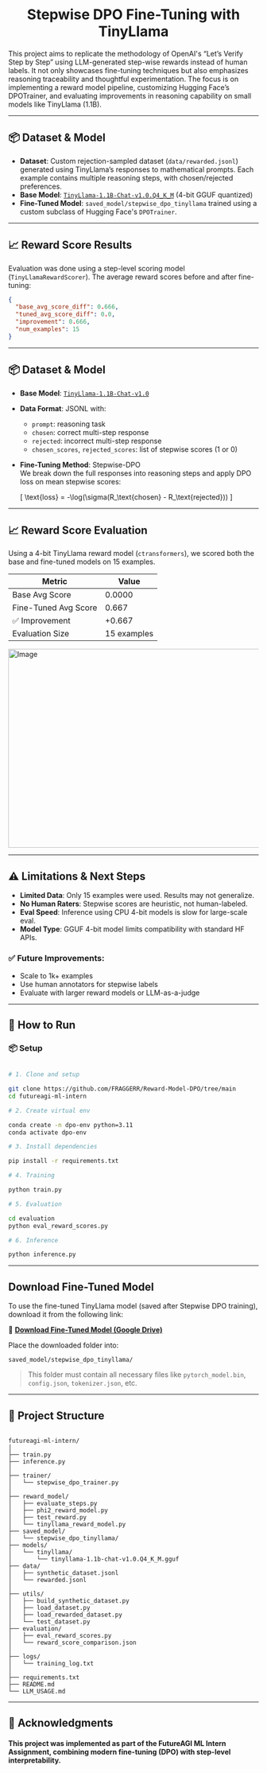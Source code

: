 <h1 align="center">Stepwise DPO Fine-Tuning with TinyLlama</h1>


This project aims to replicate the methodology of OpenAI's “Let’s Verify Step by Step” using LLM-generated step-wise rewards instead of human labels. It not only showcases fine-tuning techniques but also emphasizes reasoning traceability and thoughtful experimentation. The focus is on implementing a reward model pipeline, customizing Hugging Face’s DPOTrainer, and evaluating improvements in reasoning capability on small models like TinyLlama (1.1B).

---

## 📦 Dataset & Model

- **Dataset**: Custom rejection-sampled dataset (`data/rewarded.jsonl`) generated using TinyLlama’s responses to mathematical prompts. Each example contains multiple reasoning steps, with chosen/rejected preferences.
- **Base Model**: [`TinyLlama-1.1B-Chat-v1.0.Q4_K_M`](https://huggingface.co/codellama/CodeLlama-7b-hf) (4-bit GGUF quantized)
- **Fine-Tuned Model**: `saved_model/stepwise_dpo_tinyllama` trained using a custom subclass of Hugging Face's `DPOTrainer`.

---

## 📈 Reward Score Results

Evaluation was done using a step-level scoring model (`TinyLlamaRewardScorer`). The average reward scores before and after fine-tuning:

```json
{
  "base_avg_score_diff": 0.666,
  "tuned_avg_score_diff": 0.0,
  "improvement": 0.666,
  "num_examples": 15
}
```

---

## 📦 Dataset & Model

- **Base Model**: [`TinyLlama-1.1B-Chat-v1.0`](https://huggingface.co/TinyLlama/TinyLlama-1.1B-Chat-v1.0)
- **Data Format**: JSONL with:
  - `prompt`: reasoning task
  - `chosen`: correct multi-step response
  - `rejected`: incorrect multi-step response
  - `chosen_scores`, `rejected_scores`: list of stepwise scores (1 or 0)

- **Fine-Tuning Method**: Stepwise-DPO  
  We break down the full responses into reasoning steps and apply DPO loss on mean stepwise scores:
  
  \[
  \text{loss} = -\log(\sigma(R_\text{chosen} - R_\text{rejected}))
  \]

---

## 📈 Reward Score Evaluation

Using a 4-bit TinyLlama reward model (`ctransformers`), we scored both the base and fine-tuned models on 15 examples.

| Metric               | Value       |
|----------------------|-------------|
| Base Avg Score       | 0.0000      |
| Fine-Tuned Avg Score | 0.667       |
| ✅ Improvement       | +0.667      |
| Evaluation Size      | 15 examples |

<img width="600" height="400" alt="Image" src="https://github.com/user-attachments/assets/115dabfb-f4c9-407b-8e7f-77dc1fb3ad3f" />

---

## ⚠️ Limitations & Next Steps

- **Limited Data**: Only 15 examples were used. Results may not generalize.
- **No Human Raters**: Stepwise scores are heuristic, not human-labeled.
- **Eval Speed**: Inference using CPU 4-bit models is slow for large-scale eval.
- **Model Type**: GGUF 4-bit model limits compatibility with standard HF APIs.

### ✅ Future Improvements:
- Scale to 1k+ examples
- Use human annotators for stepwise labels
- Evaluate with larger reward models or LLM-as-a-judge

---

## 🚀 How to Run

### 📦 Setup
```bash

# 1. Clone and setup

git clone https://github.com/FRAGGERR/Reward-Model-DPO/tree/main
cd futureagi-ml-intern

# 2. Create virtual env

conda create -n dpo-env python=3.11
conda activate dpo-env

# 3. Install dependencies

pip install -r requirements.txt

# 4. Training

python train.py

# 5. Evaluation

cd evaluation
python eval_reward_scores.py

# 6. Inference

python inference.py

```
--- 

## Download Fine-Tuned Model

To use the fine-tuned TinyLlama model (saved after Stepwise DPO training), download it from the following link:

🔗 **[Download Fine-Tuned Model (Google Drive)](https://drive.google.com/drive/folders/1Sqs2_OMrIeB5Q4Ei3PqQDcUwEin5XA_C?usp=drive_link)**

Place the downloaded folder into:

```
saved_model/stepwise_dpo_tinyllama/
```
> This folder must contain all necessary files like `pytorch_model.bin`, `config.json`, `tokenizer.json`, etc.

---

## 📁 Project Structure 
``` 

futureagi-ml-intern/
│
├── train.py
├── inference.py
│
├── trainer/
│   └── stepwise_dpo_trainer.py
│
├── reward_model/
│   ├── evaluate_steps.py
│   ├── phi2_reward_model.py
│   ├── test_reward.py
│   └── tinyllama_reward_model.py
├── saved_model/
│   └── stepwise_dpo_tinyllama/
├── models/
│   └── tinyllama/
│       └── tinyllama-1.1b-chat-v1.0.Q4_K_M.gguf
├── data/
│   ├── synthetic_dataset.jsonl
│   └── rewarded.jsonl
│
├── utils/
│   ├── build_synthetic_dataset.py
│   ├── load_dataset.py
│   ├── load_rewarded_dataset.py
│   └── test_dataset.py 
├── evaluation/
│   ├── eval_reward_scores.py
│   └── reward_score_comparison.json
│
├── logs/
│   └── training_log.txt
│
├── requirements.txt
├── README.md
└── LLM_USAGE.md
``` 
---

## 🙌 Acknowledgments
#### This project was implemented as part of the FutureAGI ML Intern Assignment, combining modern fine-tuning (DPO) with step-level interpretability.
